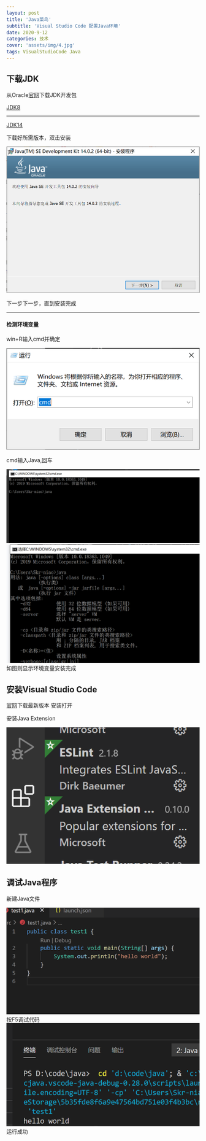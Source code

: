 ```yaml
---
layout: post
title: 'Java菜鸟'
subtitle: 'Visual Studio Code 配置Java环境'
date: 2020-9-12
categories: 技术
cover: 'assets/img/4.jpg'
tags: VisualStudioCode Java 
---
```

## 下载JDK

从Oracle[官网](https://www.oracle.com/java/technologies/javase-downloads.html)下载JDK开发包

[JDK8](https://www.oracle.com/webapps/redirect/signon?nexturl=https://download.oracle.com/otn/java/jdk/8u261-b12/a4634525489241b9a9e1aa73d9e118e6/jdk-8u261-windows-x64.exe)

---

[JDK14](https://www.oracle.com/java/technologies/javase-jdk14-downloads.html#license-lightbox)

下载好所需版本，双击安装

![](/assets/screenshot/1.png)

下一步下一步，直到安装完成

---
#### 检测环境变量

win+R输入cmd并确定

![](../assets/screenshot/2.png)

cmd输入Java,回车

![](../assets/screenshot/3.png)
![](../assets/screenshot/4.jpg.png)
如图则显示环境变量安装完成

## 安装Visual Studio Code

[官网](https://code.visualstudio.com/)下载最新版本
安装打开


安装Java Extension

![](../assets/screenshot/5.png)

## 调试Java程序

新建Java文件

![](../assets/screenshot/6.png)
按F5调试代码
![](../assets/screenshot/8.png)
运行成功
